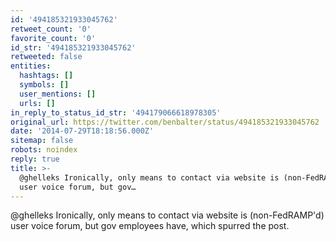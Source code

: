 ```yaml
---
id: '494185321933045762'
retweet_count: '0'
favorite_count: '0'
id_str: '494185321933045762'
retweeted: false
entities:
  hashtags: []
  symbols: []
  user_mentions: []
  urls: []
in_reply_to_status_id_str: '494179066618978305'
original_url: https://twitter.com/benbalter/status/494185321933045762
date: '2014-07-29T18:18:56.000Z'
sitemap: false
robots: noindex
reply: true
title: >-
  @ghelleks Ironically, only means to contact via website is (non-FedRAMP'd)
  user voice forum, but gov…
---
```


@ghelleks Ironically, only means to contact via website is (non-FedRAMP'd) user voice forum, but gov employees have, which spurred the post.
